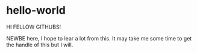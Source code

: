 # hello-world

HI FELLOW GITHUBS!

NEWBE here, I hope to lear a lot from this. 
It may take me some time to get the handle of this but I will.
